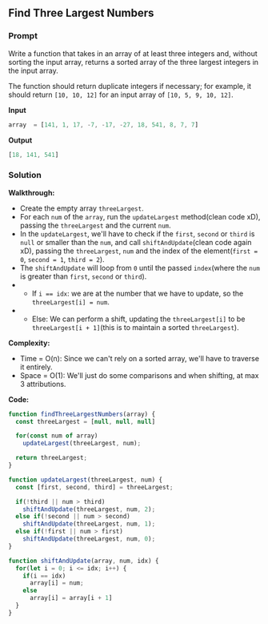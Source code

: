## Find Three Largest Numbers

### Prompt

Write a function that takes in an array of at least three integers and, without sorting the input array, returns a sorted array of the three largest integers in the input array.

The function should return duplicate integers if necessary; for example, it should return `[10, 10, 12]` for an input array of `[10, 5, 9, 10, 12]`.

**Input**
```js
array  = [141, 1, 17, -7, -17, -27, 18, 541, 8, 7, 7]
```

**Output**
```js
[18, 141, 541]
```

### Solution

__Walkthrough:__
- Create the empty array `threeLargest`.
- For each `num` of the `array`, run the `updateLargest` method(clean code xD), passing the `threeLargest` and the current `num`.
- In the `updateLargest`, we'll have to check if the `first`, `second` or `third` is `null` or smaller than the `num`, and call `shiftAndUpdate`(clean code again xD), passing the `threeLargest`, `num` and the index of the element(`first = 0`, `second = 1`, `third = 2`).
- The `shiftAndUpdate` will loop from `0` until the passed `index`(where the `num` is greater than `first`, `second` or `third`).
- - If `i == idx`: we are at the number that we have to update, so the `threeLargest[i] = num`.
- - Else: We can perform a shift, updating the `threeLargest[i]` to be `threeLargest[i + 1]`(this is to maintain a sorted `threeLargest`).

__Complexity:__
- Time = O(n): Since we can't rely on a sorted array, we'll have to traverse it entirely.
- Space = O(1): We'll just do some comparisons and when shifting, at max 3 attributions.

__Code:__

```js
function findThreeLargestNumbers(array) {
  const threeLargest = [null, null, null]

  for(const num of array)
    updateLargest(threeLargest, num);

  return threeLargest;
}

function updateLargest(threeLargest, num) {
  const [first, second, third] = threeLargest;

  if(!third || num > third)
    shiftAndUpdate(threeLargest, num, 2);
  else if(!second || num > second)
    shiftAndUpdate(threeLargest, num, 1);
  else if(!first || num > first)
    shiftAndUpdate(threeLargest, num, 0);
}

function shiftAndUpdate(array, num, idx) {
  for(let i = 0; i <= idx; i++) {
    if(i == idx)
      array[i] = num;
    else
      array[i] = array[i + 1]
  }
}
```